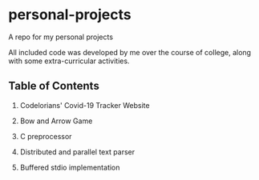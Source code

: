 # personal-projects
A repo for my personal projects

All included code was developed by me over the course of college, along with
some extra-curricular activities.

## Table of Contents

1. Codelorians' Covid-19 Tracker Website

2. Bow and Arrow Game

3. C preprocessor

4. Distributed and parallel text parser

5. Buffered stdio implementation
